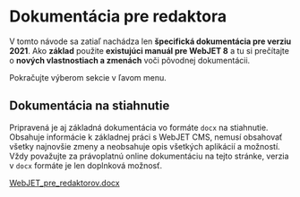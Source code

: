 # Dokumentácia pre redaktora

V tomto návode sa zatiaľ nachádza len **špecifická dokumentácia pre verziu 2021**. Ako **základ** použite **existujúci manuál pre WebJET 8** a tu si prečítajte o **nových vlastnostiach a zmenách** voči pôvodnej dokumentácii.

Pokračujte výberom sekcie v ľavom menu.

## Dokumentácia na stiahnutie

Pripravená je aj základná dokumentácia vo formáte `docx` na stiahnutie. Obsahuje informácie k základnej práci s WebJET CMS, nemusí obsahovať všetky najnovšie zmeny a neobsahuje opis všetkých aplikácií a možností. Vždy považujte za právoplatnú online dokumentáciu na tejto stránke, verzia v `docx` formáte je len doplnková možnosť.

[WebJET_pre_redaktorov.docx](../_media/manuals/WebJET_pre_redaktorov.docx)

